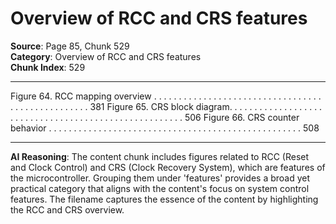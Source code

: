 # Overview of RCC and CRS features

**Source**: Page 85, Chunk 529  
**Category**: Overview of RCC and CRS features  
**Chunk Index**: 529

---

Figure 64. RCC mapping overview . . . . . . . . . . . . . . . . . . . . . . . . . . . . . . . . . . . . . . . . . . . . . . . . . . 381
Figure 65. CRS block diagram. . . . . . . . . . . . . . . . . . . . . . . . . . . . . . . . . . . . . . . . . . . . . . . . . . . . . . 506
Figure 66. CRS counter behavior . . . . . . . . . . . . . . . . . . . . . . . . . . . . . . . . . . . . . . . . . . . . . . . . . . . 508

---

**AI Reasoning**: The content chunk includes figures related to RCC (Reset and Clock Control) and CRS (Clock Recovery System), which are features of the microcontroller. Grouping them under 'features' provides a broad yet practical category that aligns with the content's focus on system control features. The filename captures the essence of the content by highlighting the RCC and CRS overview.
